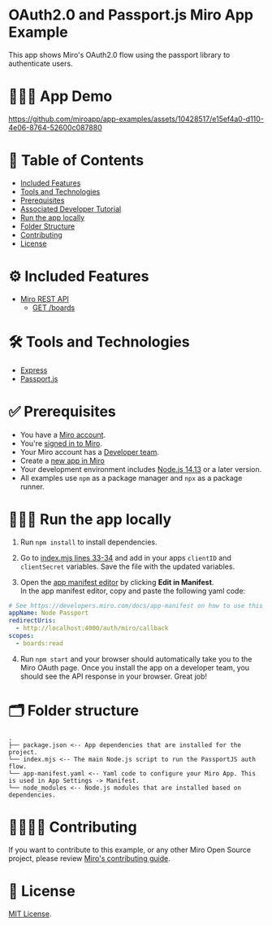 # OAuth2.0 and Passport.js Miro App Example

This app shows Miro's OAuth2.0 flow using the passport library to authenticate users.

# 👨🏻‍💻 App Demo

https://github.com/miroapp/app-examples/assets/10428517/e15ef4a0-d110-4e06-8764-52600c087880

# 📒 Table of Contents

- [Included Features](#features)
- [Tools and Technologies](#tools)
- [Prerequisites](#prerequisites)
- [Associated Developer Tutorial](#tutorial)
- [Run the app locally](#run)
- [Folder Structure](#folder)
- [Contributing](#contributing)
- [License](#license)

# ⚙️ Included Features <a name="features"></a>

- [Miro REST API](https://developers.miro.com/docs/web-sdk-reference)
  - [GET /boards](https://developers.miro.com/reference/get-boards)

# 🛠️ Tools and Technologies <a name="tools"></a>

- [Express](https://expressjs.com/)
- [Passport.js](https://www.passportjs.org/)

# ✅ Prerequisites <a name="prerequisites"></a>

- You have a [Miro account](https://miro.com/signup/).
- You're [signed in to Miro](https://miro.com/login/).
- Your Miro account has a [Developer team](https://developers.miro.com/docs/create-a-developer-team).
- Create a [new app in Miro](https://miro.com/app/settings/user-profile/apps)
- Your development environment includes [Node.js 14.13](https://nodejs.org/en/download) or a later version.
- All examples use `npm` as a package manager and `npx` as a package runner.

# 🏃🏽‍♂️ Run the app locally <a name="run"></a>

1. Run `npm install` to install dependencies.

2. Go to [index.mjs lines 33-34](https://github.com/miroapp/app-examples/blob/main/examples/node-passport-oauth/index.mjs#L33-L34)
   and add in your apps `clientID` and `clientSecret` variables. Save the file with the updated variables.

3. Open the [app manifest editor](https://developers.miro.com/docs/manually-create-an-app#step-2-configure-your-app-in-miro) by clicking **Edit in Manifest**. \
   In the app manifest editor, copy and paste the following yaml code:

```yaml
# See https://developers.miro.com/docs/app-manifest on how to use this
appName: Node Passport
redirectUris:
  - http://localhost:4000/auth/miro/callback
scopes:
  - boards:read
```

4. Run `npm start` and your browser should automatically take you to the Miro OAuth page. Once you install the app on a
   developer team, you should see the API response in your browser. Great job!

# 🗂️ Folder structure <a name="folder"></a>

```
.
├── package.json <-- App dependencies that are installed for the project.
└── index.mjs <-- The main Node.js script to run the PassportJS auth flow.
└── app-manifest.yaml <-- Yaml code to configure your Miro App. This is used in App Settings -> Manifest.
└── node_modules <-- Node.js modules that are installed based on dependencies.
```

# 🫱🏻‍🫲🏽 Contributing <a name="contributing"></a>

If you want to contribute to this example, or any other Miro Open Source project, please review [Miro's contributing guide](https://github.com/miroapp/app-examples/blob/main/CONTRIBUTING.md).

# 🪪 License <a name="license"></a>

[MIT License](https://github.com/miroapp/app-examples/blob/main/LICENSE).
